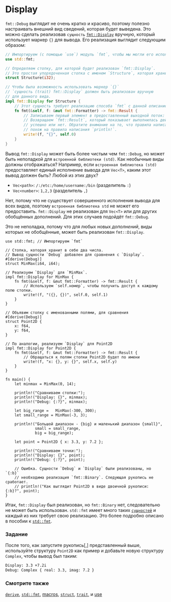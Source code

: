 # Display

`fmt::Debug` выглядит не очень кратко и красиво,
поэтому полезно настраивать внешний вид сведений, которая будет выведена.
Это можно сделать реализовав `сущность` [`fmt::Display`](https://doc.rust-lang.org/std/fmt/) вручную,
который использует маркер `{}` для вывода. Его реализация выглядит следующим образом:

```rust
// Импортируем (с помощью `use`) модуль `fmt`, чтобы мы могли его использовать.
use std::fmt;

// Определяем стопку, для которой будет реализован `fmt::Display`.
// Это простая упорядоченная стопка c именем `Structure`, которая хранит в себе `i32`.
struct Structure(i32);

// Чтобы была возможность использовать маркер `{}`
// `сущность (trait) fmt::Display` должен быть реализован вручную
// для данного вида.
impl fmt::Display for Structure {
    // Этот сущность требует реализацию способа `fmt` с данной описанием:
    fn fmt(&self, f: &mut fmt::Formatter) -> fmt::Result {
        // Записываем первый элемент в предоставленный выходной поток: `f`.
        // Возвращаем `fmt::Result`, который показывает выполнилась действие
        // успешно или нет. Обратите внимание на то, что правила написания `write!`
        // похож на правила написания `println!`.
        write!(f, "{}", self.0)
    }
}
```

Вывод `fmt::Display` может быть более чистым чем `fmt::Debug`, но может быть
неполадкой для `встроенной библиотеки (std)`. Как необычные виды должны отображаться?
Например, если `встроенная библиотека (std)` предоставляет единый исполнение вывода для
`Vec<T>`, каким этот вывод должен быть? Любой из этих двух?

- `Vec<path>`: `/:/etc:/home/username:/bin` (разделитель `:`)
- `Vec<number>`: `1,2,3` (разделитель `,`)

Нет, потому что не существует совершенного исполнения вывода для всех видов, поэтому
`встроенная библиотека std` не может его предоставить. `fmt::Display` не реализован для
`Vec<T>` или для других обобщённых дополнений. Для этих случаев подойдёт `fmt::Debug`.

Это не неполадка, потому что для любых новых *дополнений*, виды которых не обобщённые,
может быть реализован `fmt::Display`.

```rust,editable
use std::fmt; // Импортируем `fmt`

// Стопка, которая хранит в себе два числа.
// Вывод сущности `Debug` добавлен для сравнения с `Display`.
#[derive(Debug)]
struct MinMax(i64, i64);

// Реализуем `Display` для `MinMax`.
impl fmt::Display for MinMax {
    fn fmt(&self, f: &mut fmt::Formatter) -> fmt::Result {
        // Используем `self.номер`, чтобы получить доступ к каждому полю стопки.
        write!(f, "({}, {})", self.0, self.1)
    }
}

// Объявим стопку с именованными полями, для сравнения
#[derive(Debug)]
struct Point2D {
    x: f64,
    y: f64,
}

// По аналогии, реализуем `Display` для Point2D
impl fmt::Display for Point2D {
    fn fmt(&self, f: &mut fmt::Formatter) -> fmt::Result {
        // Обращаться к полям стопки Point2D будет по имени
        write!(f, "x: {}, y: {}", self.x, self.y)
    }
}

fn main() {
    let minmax = MinMax(0, 14);

    println!("Сравниваем стопки:");
    println!("Display: {}", minmax);
    println!("Debug: {:?}", minmax);

    let big_range =   MinMax(-300, 300);
    let small_range = MinMax(-3, 3);

    println!("Большой диапазон - {big} и маленький диапазон {small}",
             small = small_range,
             big = big_range);

    let point = Point2D { x: 3.3, y: 7.2 };

    println!("Сравниваем точки:");
    println!("Display: {}", point);
    println!("Debug: {:?}", point);

    // Ошибка. Сущности `Debug` и `Display` были реализованы, но `{:b}`
    // необходима реализация `fmt::Binary`. Следующая рукопись не сработает.
    // println!("Как выглядит Point2D в виде двоичной рукописи: {:b}?", point);
}
```

Итак, `fmt::Display` был реализован, но `fmt::Binary` нет, следовательно не может быть
использован. `std::fmt` имеет много таких [`сущностей`](trait.html) и
каждый из них требует свою реализацию. Это более подробно описано в пособии к <a href="https://doc.rust-lang.org/std/fmt/" data-md-type="link">`std::fmt`</a>.

### Задание

После того, как запустите рукопись[,] представленный выше, используйте структуру `Point2D` как пример и
добавьте новую структуру `Complex`, чтобы вывод был таким:

```txt
Display: 3.3 +7.2i
Debug: Complex { real: 3.3, imag: 7.2 }
```

### Смотрите также

[`derive`](../../trait/derive.md), [`std::fmt`](https://doc.rust-lang.org/std/fmt/), [macros](../../macros.md), [`struct`](../../custom_types/structs.md),
[`trait`](../../trait.md), и [use](../../mod/use.md)
